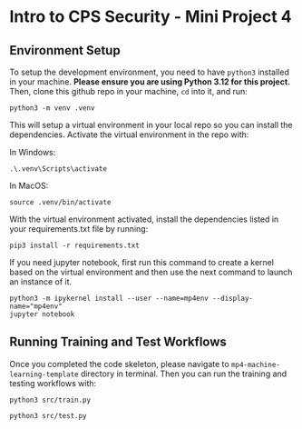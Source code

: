 # Intro to CPS Security - Mini Project 4

## Environment Setup
To setup the development environment, you need to have `python3` installed in your machine. **Please ensure you are using Python 3.12 for this project.** Then, clone this github repo in your machine, `cd` into it, and run:

```
python3 -m venv .venv
```

This will setup a virtual environment in your local repo so you can install the dependencies. Activate the virtual environment in the repo with:

In Windows:
``` 
.\.venv\Scripts\activate
```

In MacOS:
```
source .venv/bin/activate
```

With the virtual environment activated, install the dependencies listed in your requirements.txt file by running:

```
pip3 install -r requirements.txt
```

If you need jupyter notebook, first run this command to create a kernel based on the virtual environment and then use the next command to launch an instance of it.
```
python3 -m ipykernel install --user --name=mp4env --display-name="mp4env"
jupyter notebook
```

## Running Training and Test Workflows
Once you completed the code skeleton, please navigate to `mp4-machine-learning-template` directory in terminal. Then you can run the training and testing workflows with:

```
python3 src/train.py

python3 src/test.py
```
